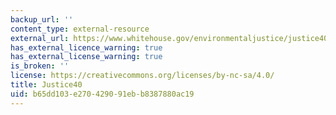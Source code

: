 ```yaml
---
backup_url: ''
content_type: external-resource
external_url: https://www.whitehouse.gov/environmentaljustice/justice40/
has_external_licence_warning: true
has_external_license_warning: true
is_broken: ''
license: https://creativecommons.org/licenses/by-nc-sa/4.0/
title: Justice40
uid: b65dd103-e270-4290-91eb-b8387880ac19
---
```

